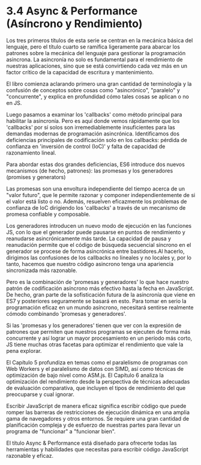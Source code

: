 # 3.4 Async & Performance (Asíncrono y Rendimiento)

Los tres primeros títulos de esta serie se centran en la mecánica básica del lenguaje, pero el título cuarto se ramifica ligeramente para abarcar los patrones sobre la mecánica del lenguaje para gestionar la programación asincrona. La asincronía no solo es fundamental para el rendimiento de nuestras aplicaciones, sino que se está convirtiendo cada vez más en un factor crítico de la capacidad de escritura y mantenimiento.

El libro comienza aclarando primero  una gran cantidad de terminología y la confusión de conceptos sobre cosas como "asincrónico", "paralelo" y "concurrente", y explica en profundidad cómo tales cosas se aplican o no en JS.

Luego pasamos a examinar los 'callbacks'  como método principal para habilitar la asincronía. Pero es aquí donde vemos rápidamente que los 'callbacks' por sí solos son irremediablemente insuficientes para las demandas modernas de programación asincrónica. Identificamos dos deficiencias principales de codificación solo en los callbacks: pérdida de confianza en  'inversión de control (IoC)' y falta de capacidad de razonamiento lineal.

Para abordar estas dos grandes deficiencias, ES6 introduce dos nuevos mecanismos \(de hecho, patrones\): las promesas y los generadores \(promises y generators\)

Las promesas son una envoltura independiente del tiempo acerca de un "valor futuro", que le permite razonar y componer independientemente de si el valor está listo o no. Además, resuelven eficazmente los problemas de confianza de IoC dirigiendo los 'callbacks' a través de un mecanismo de promesa confiable y composable.

Los generadores introducen un nuevo modo de ejecución en las funciones JS, con lo que el generador puede pausarse en puntos de rendimiento y reanudarse asincrónicamente más tarde. La capacidad de pausa y reanudación permite que el código de búsqueda secuencial síncrono en el generador se procese de forma asincrónica entre bastidores.Al hacerlo, dirigimos las confusiones de los callbacks no lineales y no locales y, por lo tanto, hacemos que nuestro código asincrono tenga una apariencia sincronizada más razonable.

Pero es la combinación de 'promesas y generadores' lo que hace nuestro patrón de codificación asíncrono más efectivo hasta la fecha en JavaScript. De hecho, gran parte de la sofisticación futura de la asincronía que viene en ES7 y posteriores seguramente se basará en esto. Para tomar en serio la programación eficaz en un mundo asíncrono, necesitará sentirse realmente cómodo combinando 'promesas y generadores'.

Si las 'promesas y los generadores' tienen que ver con la expresión de patrones que permiten que nuestros programas se ejecuten de forma más concurrente y así lograr un mayor procesamiento en un período más corto, JS tiene muchas otras facetas para optimizar el rendimiento que vale la pena explorar.

El Capítulo 5 profundiza en temas como el paralelismo de programas con Web Workers y el paralelismo de datos con SIMD, así como técnicas de optimización de bajo nivel como ASM.js. El Capítulo 6 analiza la optimización del rendimiento desde la perspectiva de técnicas adecuadas de evaluación comparativa, que incluyen el tipos de rendimiento del que preocuparse y cual ignorar.

Escribir JavaScript de manera eficaz significa escribir código que puede romper las barreras de restricciones de ejecución dinámica en una amplia gama de navegadores y otros entornos. Se requiere una gran cantidad de planificación compleja y de esfuerzo de nuestras partes para llevar un programa de "funcionar" a "funcionar bien".

El título Async & Performance está diseñado para ofrecerte todas las herramientas y habilidades que necesitas para escribir código JavaScript razonable y eficaz.
